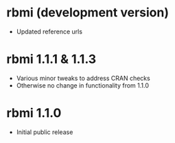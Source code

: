 # rbmi (development version)

* Updated reference urls

  
# rbmi 1.1.1 & 1.1.3
  
* Various minor tweaks to address CRAN checks
* Otherwise no change in functionality from 1.1.0
  
# rbmi 1.1.0
  
* Initial public release
  
